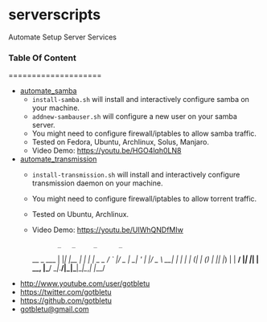 # serverscripts
Automate Setup Server Services

### Table Of Content
====================
* [automate_samba](/automate_samba) 
    - `install-samba.sh` will install and interactively configure samba on your machine.
    - `addnew-sambauser.sh` will configure a new user on your samba server.
    - You might need to configure firewall/iptables to allow samba traffic.
    - Tested on Fedora, Ubuntu, Archlinux, Solus, Manjaro.
    - Video Demo: https://youtu.be/HGO4lqh0LN8
* [automate_transmission](/automate_transmission) 
    - `install-transmission.sh` will install and interactively configure transmission daemon on your machine.
    - You might need to configure firewall/iptables to allow torrent traffic.
    - Tested on Ubuntu, Archlinux.
    - Video Demo: https://youtu.be/UIWhQNDfMIw


                 _   _     _      _         
      __ _  ___ | |_| |__ | | ___| |_ _   _ 
     / _` |/ _ \| __| '_ \| |/ _ \ __| | | |
    | (_| | (_) | |_| |_) | |  __/ |_| |_| |
     \__, |\___/ \__|_.__/|_|\___|\__|\__,_|
     |___/                                  

- http://www.youtube.com/user/gotbletu
- https://twitter.com/gotbletu
- https://github.com/gotbletu
- gotbletu@gmail.com
